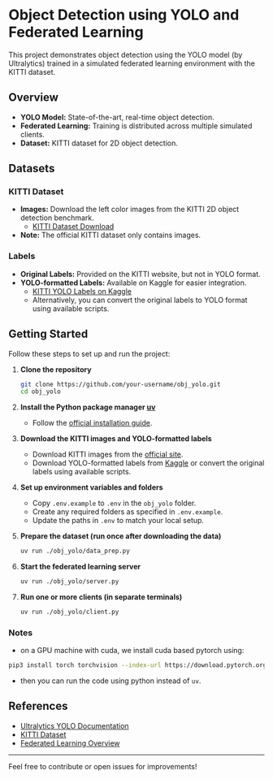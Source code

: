# Object Detection using YOLO and Federated Learning

This project demonstrates object detection using the YOLO model (by Ultralytics) trained in a simulated federated learning environment with the KITTI dataset.

## Overview

- **YOLO Model:** State-of-the-art, real-time object detection.
- **Federated Learning:** Training is distributed across multiple simulated clients.
- **Dataset:** KITTI dataset for 2D object detection.

## Datasets

### KITTI Dataset

- **Images:** Download the left color images from the KITTI 2D object detection benchmark.
    - [KITTI Dataset Download](https://www.cvlibs.net/datasets/kitti/eval_object.php?obj_benchmark=2d)
- **Note:** The official KITTI dataset only contains images.

### Labels

- **Original Labels:** Provided on the KITTI website, but not in YOLO format.
- **YOLO-formatted Labels:** Available on Kaggle for easier integration.
    - [KITTI YOLO Labels on Kaggle](https://www.kaggle.com/datasets)
    - Alternatively, you can convert the original labels to YOLO format using available scripts.

## Getting Started

Follow these steps to set up and run the project:

1. **Clone the repository**
    ```bash
    git clone https://github.com/your-username/obj_yolo.git
    cd obj_yolo
    ```

2. **Install the Python package manager [uv](https://docs.astral.sh/uv/getting-started/installation/)**
    - Follow the [official installation guide](https://docs.astral.sh/uv/getting-started/installation/).

3. **Download the KITTI images and YOLO-formatted labels**
    - Download KITTI images from the [official site](https://www.cvlibs.net/datasets/kitti/eval_object.php?obj_benchmark=2d).
    - Download YOLO-formatted labels from [Kaggle](https://www.kaggle.com/datasets) or convert the original labels using available scripts.

4. **Set up environment variables and folders**
    - Copy `.env.example` to `.env` in the `obj_yolo` folder.
    - Create any required folders as specified in `.env.example`.
    - Update the paths in `.env` to match your local setup.

5. **Prepare the dataset (run once after downloading the data)**
    ```bash
    uv run ./obj_yolo/data_prep.py
    ```

6. **Start the federated learning server**
    ```bash
    uv run ./obj_yolo/server.py
    ```

7. **Run one or more clients (in separate terminals)**
    ```bash
    uv run ./obj_yolo/client.py
    ```

### Notes

- on a GPU machine with cuda, we install cuda based pytorch using:

```bash
pip3 install torch torchvision --index-url https://download.pytorch.org/whl/cu126
```

- then you can run the code using python instead of `uv`.


## References

- [Ultralytics YOLO Documentation](https://docs.ultralytics.com/)
- [KITTI Dataset](https://www.cvlibs.net/datasets/kitti/)
- [Federated Learning Overview](https://en.wikipedia.org/wiki/Federated_learning)

---

Feel free to contribute or open issues for improvements!

